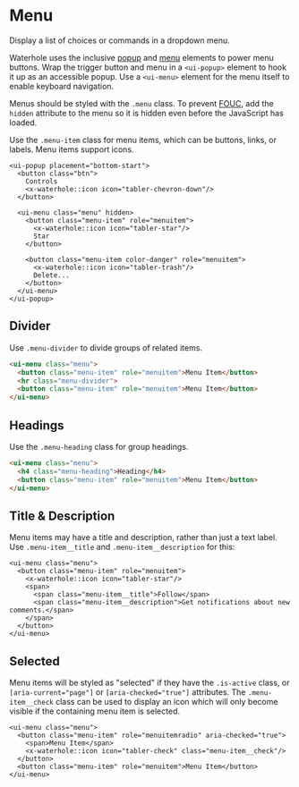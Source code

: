 # Menu
Display a list of choices or commands in a dropdown menu.

Waterhole uses the inclusive [popup](https://github.com/tobyzerner/inclusive-elements/tree/master/src/popup) and [menu](https://github.com/tobyzerner/inclusive-elements/tree/master/src/menu) elements to power menu buttons. Wrap the trigger button and menu in a `<ui-popup>` element to hook it up as an accessible popup. Use a `<ui-menu>` element for the menu itself to enable keyboard navigation.

Menus should be styled with the `.menu` class. To prevent [FOUC](https://en.wikipedia.org/wiki/Flash_of_unstyled_content), add the `hidden` attribute to the menu so it is hidden even before the JavaScript has loaded.

Use the `.menu-item` class for menu items, which can be buttons, links, or labels. Menu items support icons.

```blade render
<ui-popup placement="bottom-start">
  <button class="btn">
    Controls
    <x-waterhole::icon icon="tabler-chevron-down"/>
  </button>

  <ui-menu class="menu" hidden>
    <button class="menu-item" role="menuitem">
      <x-waterhole::icon icon="tabler-star"/>
      Star
    </button>

    <button class="menu-item color-danger" role="menuitem">
      <x-waterhole::icon icon="tabler-trash"/>
      Delete...
    </button>
  </ui-menu>
</ui-popup>
```

## Divider
Use `.menu-divider` to divide groups of related items.

```html render
<ui-menu class="menu">
  <button class="menu-item" role="menuitem">Menu Item</button>
  <hr class="menu-divider">
  <button class="menu-item" role="menuitem">Menu Item</button>
</ui-menu>
```


## Headings
Use the `.menu-heading` class for group headings.

```html render
<ui-menu class="menu">
  <h4 class="menu-heading">Heading</h4>
  <button class="menu-item" role="menuitem">Menu Item</button>
</ui-menu>
```

## Title & Description
Menu items may have a title and description, rather than just a text label. Use `.menu-item__title` and `.menu-item__description` for this:

```blade render
<ui-menu class="menu">
  <button class="menu-item" role="menuitem">
    <x-waterhole::icon icon="tabler-star"/>
    <span>
      <span class="menu-item__title">Follow</span>
      <span class="menu-item__description">Get notifications about new comments.</span>
    </span>
  </button>
</ui-menu>
```

## Selected
Menu items will be styled as "selected" if they have the `.is-active` class, or `[aria-current="page"]` or `[aria-checked="true"]` attributes. The `.menu-item__check` class can be used to display an icon which will only become visible if the containing menu item is selected.

```blade render
<ui-menu class="menu">
  <button class="menu-item" role="menuitemradio" aria-checked="true">
    <span>Menu Item</span>
    <x-waterhole::icon icon="tabler-check" class="menu-item__check"/>
  </button>
  <button class="menu-item" role="menuitem">Menu Item</button>
</ui-menu>
```
